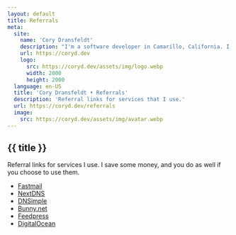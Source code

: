 ```yaml
---
layout: default
title: Referrals
meta:
  site:
    name: 'Cory Dransfeldt'
    description: "I'm a software developer in Camarillo, California. I enjoy hanging out with my beautiful family and 4 rescue dogs, technology, automation, music, writing, reading and tv and movies."
    url: https://coryd.dev
    logo:
      src: https://coryd.dev/assets/img/logo.webp
      width: 2000
      height: 2000
  language: en-US
  title: 'Cory Dransfeldt • Referrals'
  description: 'Referral links for services that I use.'
  url: https://coryd.dev/referrals
  image:
    src: https://coryd.dev/assets/img/avatar.webp
---
```


<h2
  class="m-0 text-xl font-black leading-tight tracking-normal dark:text-gray-200 md:text-2xl mb-2"
>
  {{ title }}
</h2>

Referral links for services I use. I save some money, and you do as well if you choose to use them.

- <a class="plausible-event-name=Fastmail+referral" href="https://ref.fm/u30190984">Fastmail</a>
- <a class="plausible-event-name=NextDNS+referral" href="https://nextdns.io/?from=m56mt3z6">NextDNS</a>
- <a class="plausible-event-name=DNSimple+referral" href="https://dnsimple.com/r/3a7cbb9e15df8f">DNSimple</a>
- <a class="plausible-event-name=bunny+referral" href="https://bunny.net?ref=revw3mehej">Bunny.net</a>
- <a class="plausible-event-name=Feedpress+referral" href="https://feedpress.com/?affid=34370">Feedpress</a>
- <a class="plausible-event-name=DigitalOcean+referral" href="https://m.do.co/c/3635bf99aee2">DigitalOcean</a>
